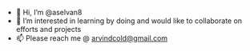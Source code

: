 - 👋 Hi, I’m @aselvan8
- 👀 I’m interested in learning by doing and would like to collaborate on efforts and projects
- 📫 Please reach me @ arvindcold@gmail.com

<!---
aselvan8/aselvan8 is a ✨ special ✨ repository because its `README.md` (this file) appears on your GitHub profile.
You can click the Preview link to take a look at your changes.
--->

